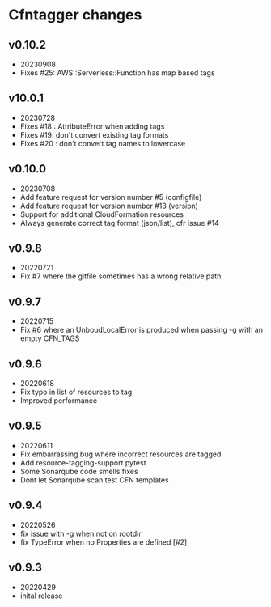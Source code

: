 # Cfntagger changes
## v0.10.2
- 20230908
- Fixes #25: AWS::Serverless::Function has map based tags

## v10.0.1
- 20230728
- Fixes #18 : AttributeError when adding tags
- Fixes #19: don't convert existing tag formats
- Fixes #20 : don't convert tag names to lowercase

## v0.10.0
- 20230708
- Add feature request for version number #5 (configfile)
- Add feature request for version number #13 (version)
- Support for additional CloudFormation resources
- Always generate correct tag format (json/list), cfr issue #14

## v0.9.8
- 20220721
- Fix #7 where the gitfile sometimes has a wrong relative path

## v0.9.7
- 20220715
- Fix #6 where an UnboudLocalError is produced when passing -g
  with an empty CFN_TAGS

## v0.9.6
- 20220618
- Fix typo in list of resources to tag
- Improved performance

## v0.9.5
- 20220611
- Fix embarrassing bug where incorrect resources are tagged
- Add resource-tagging-support pytest
- Some Sonarqube code smells fixes
- Dont let Sonarqube scan test CFN templates

## v0.9.4
- 20220526
- fix issue with -g when not on rootdir
- fix TypeError when no Properties are defined [#2]

## v0.9.3
- 20220429
- inital release
